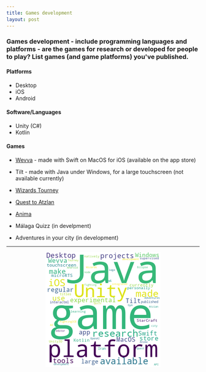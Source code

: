 ```yaml
---
title: Games development 
layout: post
---
```


### Games development - include programming languages and platforms - are the games for research or developed for people to play?  List games (and game platforms) you've published.

#### Platforms
* Desktop
* iOS
* Android

#### Software/Languages
* Unity (C#)
* Kotlin

#### Games
* <a href='https://apps.apple.com/us/app/wevva/id1322519841'>Wevva</a> - made with Swift on MacOS for iOS (available on the app store)
* Tilt - made with Java under Windows, for a large touchscreen (not available currently)

* <a href='https://store.steampowered.com/app/725110/Wizards_Tourney/'>Wizards Tourney</a>
* <a href='https://abonfireofsouls.com/quest-to-aztlan/'>Quest to Atzlan</a>
* <a href='https://www.animathegame.com/'>Anima</a>

* Málaga Quizz (in develpment)
* Adventures in your city (in development)


<hr><center><img src='assets/png/q8-wordcloud.png' /></center>